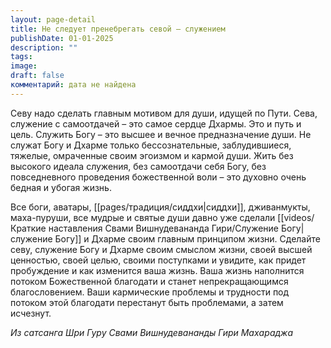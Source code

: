 ```yaml
---
layout: page-detail
title: Не следует пренебрегать севой – служением
publishDate: 01-01-2025
description: ""
tags: 
image: 
draft: false
комментарий: дата не найдена
---
```


Севу надо сделать главным мотивом для души, идущей по Пути. Сева, служение с самоотдачей – это самое сердце Дхармы. Это и путь и цель. Служить Богу – это высшее и вечное предназначение души. Не служат Богу и Дхарме только бессознательные, заблудившиеся, тяжелые, омраченные своим эгоизмом и кармой души. Жить без высокого идеала служения, без самоотдачи себя Богу, без повседневного проведения божественной воли – это духовно очень бедная и убогая жизнь. 

Все боги, аватары, [[pages/традиция/сиддхи|сиддхи]], дживанмукты, маха-пуруши, все мудрые и святые души давно уже сделали [[videos/Краткие наставления Свами Вишнудевананда Гири/Служение Богу|служение Богу]] и Дхарме своим главным принципом жизни. Сделайте севу, служение Богу и Дхарме своим смыслом жизни, своей высшей ценностью, своей целью, своими поступками и увидите, как придет пробуждение и как изменится ваша жизнь. Ваша жизнь наполнится потоком Божественной благодати и станет непрекращающимся благословением. Ваши кармические проблемы и трудности под потоком этой благодати перестанут быть проблемами, а затем исчезнут.

*Из сатсанга Шри Гуру Свами Вишнудевананды Гири Махараджа*
